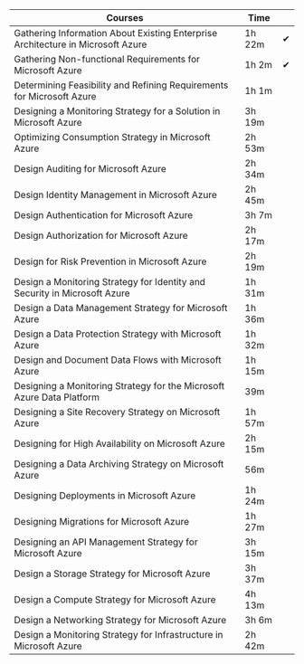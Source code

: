 
| Courses        | Time           |  |
| -------------  |-------------  | ----- |
|Gathering Information About Existing Enterprise Architecture in Microsoft Azure | 1h 22m | ✔ |
| Gathering Non-functional Requirements for Microsoft Azure| 1h 2m | ✔ |
| Determining Feasibility and Refining Requirements for Microsoft Azure| 1h 1m | |
| Designing a Monitoring Strategy for a Solution in Microsoft Azure| 3h 19m | |
| Optimizing Consumption Strategy in Microsoft Azure| 2h 53m | |
| Design Auditing for Microsoft Azure| 2h 34m | |
| Design Identity Management in Microsoft Azure| 2h 45m | |
| Design Authentication for Microsoft Azure| 3h 7m | |
| Design Authorization for Microsoft Azure| 2h 17m | |
| Design for Risk Prevention in Microsoft Azure| 2h 19m | |
| Design a Monitoring Strategy for Identity and Security in Microsoft Azure| 1h 31m | |
| Design a Data Management Strategy for Microsoft Azure| 1h 36m | |
| Design a Data Protection Strategy with Microsoft Azure| 1h 32m | |
| Design and Document Data Flows with Microsoft Azure| 1h 15m | |
| Designing a Monitoring Strategy for the Microsoft Azure Data Platform | 39m | |
| Designing a Site Recovery Strategy on Microsoft Azure| 1h 57m | |
| Designing for High Availability on Microsoft Azure| 2h 15m | |
| Designing a Data Archiving Strategy on Microsoft Azure | 56m | |
| Designing Deployments in Microsoft Azure| 1h 24m | |
| Designing Migrations for Microsoft Azure| 1h 27m | |
| Designing an API Management Strategy for Microsoft Azure| 3h 15m | |
| Design a Storage Strategy for Microsoft Azure| 3h 37m | |
| Design a Compute Strategy for Microsoft Azure| 4h 13m | |
| Design a Networking Strategy for Microsoft Azure| 3h 6m | |
| Design a Monitoring Strategy for Infrastructure in Microsoft Azure| 2h 42m | |